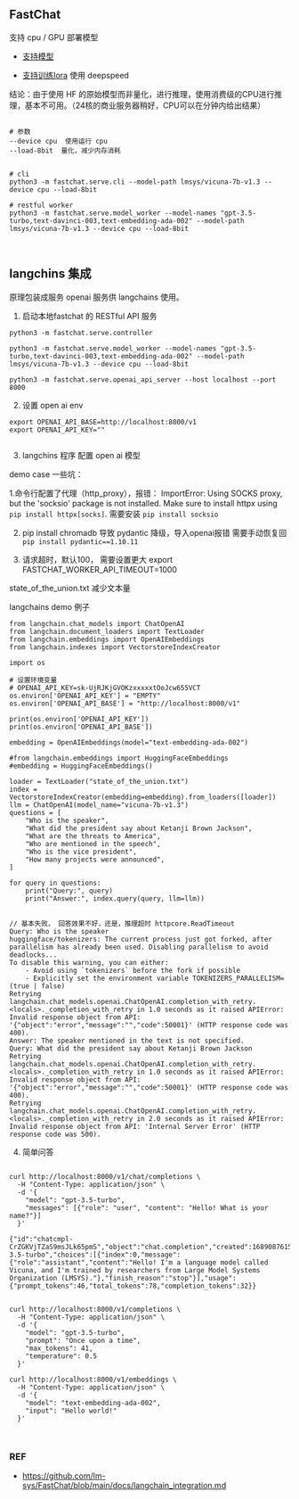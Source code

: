## FastChat

支持 cpu / GPU 部署模型

- [支持模型](https://github.com/lm-sys/FastChat/blob/main/docs/model_support.md)

- [支持训练lora](https://github.com/lm-sys/FastChat/blob/main/docs/training.md) 使用 deepspeed 


结论：由于使用 HF 的原始模型而非量化，进行推理，使用消费级的CPU进行推理，基本不可用。（24核的商业服务器稍好，CPU可以在分钟内给出结果）


```

# 参数
--device cpu  使用运行 cpu
--load-8bit  量化，减少内存消耗


# cli
python3 -m fastchat.serve.cli --model-path lmsys/vicuna-7b-v1.3 --device cpu --load-8bit 

# restful worker 
python3 -m fastchat.serve.model_worker --model-names "gpt-3.5-turbo,text-davinci-003,text-embedding-ada-002" --model-path lmsys/vicuna-7b-v1.3 --device cpu --load-8bit 



```



## langchins 集成

原理包装成服务 openai 服务供 langchains 使用。

1. 启动本地fastchat 的 RESTful API 服务

```
python3 -m fastchat.serve.controller

python3 -m fastchat.serve.model_worker --model-names "gpt-3.5-turbo,text-davinci-003,text-embedding-ada-002" --model-path lmsys/vicuna-7b-v1.3 --device cpu --load-8bit 

python3 -m fastchat.serve.openai_api_server --host localhost --port 8000

```
2. 设置 open ai env

```
export OPENAI_API_BASE=http://localhost:8000/v1
export OPENAI_API_KEY=""


```

3. langchins 程序 配置 open ai 模型


demo case 一些坑：

1.命令行配置了代理（http_proxy），报错：
ImportError: Using SOCKS proxy, but the 'socksio' package is not installed. Make sure to install httpx using `pip install httpx[socks]`.
需要安装 `pip install socksio`

2. pip install chromadb 导致 pydantic 降级，导入openai报错
需要手动恢复回 `pip install pydantic==1.10.11 `

3. 请求超时，默认100， 需要设置更大
export FASTCHAT_WORKER_API_TIMEOUT=1000

state_of_the_union.txt 减少文本量


langchains demo 例子
```
from langchain.chat_models import ChatOpenAI
from langchain.document_loaders import TextLoader
from langchain.embeddings import OpenAIEmbeddings
from langchain.indexes import VectorstoreIndexCreator

import os

# 设置环境变量
# OPENAI_API_KEY=sk-UjRJKjGVOKzxxxxxtOoJcw655VCT
os.environ['OPENAI_API_KEY'] = "EMPTY"
os.environ['OPENAI_API_BASE'] = "http://localhost:8000/v1"

print(os.environ['OPENAI_API_KEY'])
print(os.environ['OPENAI_API_BASE'])

embedding = OpenAIEmbeddings(model="text-embedding-ada-002")

#from langchain.embeddings import HuggingFaceEmbeddings
#embedding = HuggingFaceEmbeddings()

loader = TextLoader("state_of_the_union.txt")
index = VectorstoreIndexCreator(embedding=embedding).from_loaders([loader])
llm = ChatOpenAI(model_name="vicuna-7b-v1.3")
questions = [
    "Who is the speaker",
    "What did the president say about Ketanji Brown Jackson",
    "What are the threats to America",
    "Who are mentioned in the speech",
    "Who is the vice president",
    "How many projects were announced",
]

for query in questions:
    print("Query:", query)
    print("Answer:", index.query(query, llm=llm))


```


```
// 基本失败， 回答效果不好，还是，推理超时 httpcore.ReadTimeout
Query: Who is the speaker
huggingface/tokenizers: The current process just got forked, after parallelism has already been used. Disabling parallelism to avoid deadlocks...
To disable this warning, you can either:
	- Avoid using `tokenizers` before the fork if possible
	- Explicitly set the environment variable TOKENIZERS_PARALLELISM=(true | false)
Retrying langchain.chat_models.openai.ChatOpenAI.completion_with_retry.<locals>._completion_with_retry in 1.0 seconds as it raised APIError: Invalid response object from API: '{"object":"error","message":"","code":50001}' (HTTP response code was 400).
Answer: The speaker mentioned in the text is not specified.
Query: What did the president say about Ketanji Brown Jackson
Retrying langchain.chat_models.openai.ChatOpenAI.completion_with_retry.<locals>._completion_with_retry in 1.0 seconds as it raised APIError: Invalid response object from API: '{"object":"error","message":"","code":50001}' (HTTP response code was 400).
Retrying langchain.chat_models.openai.ChatOpenAI.completion_with_retry.<locals>._completion_with_retry in 2.0 seconds as it raised APIError: Invalid response object from API: 'Internal Server Error' (HTTP response code was 500).

```

4. 简单问答

```

curl http://localhost:8000/v1/chat/completions \
  -H "Content-Type: application/json" \
  -d '{
    "model": "gpt-3.5-turbo",
    "messages": [{"role": "user", "content": "Hello! What is your name?"}]
  }'

{"id":"chatcmpl-CrZGKVjTZaS9msJLk65pmS","object":"chat.completion","created":1689087615,"model":"gpt-3.5-turbo","choices":[{"index":0,"message":{"role":"assistant","content":"Hello! I'm a language model called Vicuna, and I'm trained by researchers from Large Model Systems Organization (LMSYS)."},"finish_reason":"stop"}],"usage":{"prompt_tokens":46,"total_tokens":78,"completion_tokens":32}}


curl http://localhost:8000/v1/completions \
  -H "Content-Type: application/json" \
  -d '{
    "model": "gpt-3.5-turbo",
    "prompt": "Once upon a time",
    "max_tokens": 41,
    "temperature": 0.5
  }'

curl http://localhost:8000/v1/embeddings \
  -H "Content-Type: application/json" \
  -d '{
    "model": "text-embedding-ada-002",
    "input": "Hello world!"
  }'



```


### REF
- https://github.com/lm-sys/FastChat/blob/main/docs/langchain_integration.md




